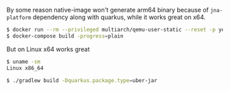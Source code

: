By some reason native-image won't generate arm64 binary because of `jna-platform` dependency along with quarkus, while
it works great on x64.

```bash
$ docker run --rm --privileged multiarch/qemu-user-static --reset -p yes
$ docker-compose build -progress=plain
```

But on Linux x64 works great
```bash
$ uname -sm
Linux x86_64

$ ./gradlew build -Dquarkus.package.type=uber-jar
```

